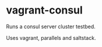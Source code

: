 vagrant-consul
==============

Runs a consul server cluster testbed.

Uses vagrant, parallels and saltstack.
